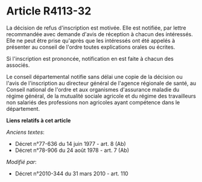# Article R4113-32

La décision de refus d'inscription est motivée. Elle est notifiée, par lettre recommandée avec demande d'avis de réception à
chacun des intéressés. Elle ne peut être prise qu'après que les intéressés ont été appelés à présenter au conseil de l'ordre
toutes explications orales ou écrites. 

Si l'inscription est prononcée, notification en est faite à chacun des associés. 

Le conseil départemental notifie sans délai une copie de la décision ou l'avis de l'inscription au  directeur général de
l'agence régionale de santé, au Conseil national de l'ordre et aux organismes d'assurance maladie du régime général, de la
mutualité sociale agricole et du régime des travailleurs non salariés des professions non agricoles ayant compétence dans le
département.

**Liens relatifs à cet article**

_Anciens textes_:

  - Décret n°77-636 du 14 juin 1977 - art. 8 (Ab)
  - Décret n°78-906 du 24 août 1978 - art. 7 (Ab)

_Modifié par_:

  - Décret n°2010-344 du 31 mars 2010 - art. 110

